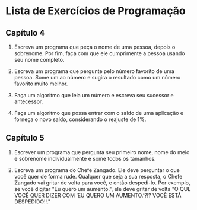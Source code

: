 # Lista de Exercícios de Programação

## Capítulo 4

1. Escreva um programa que peça o nome de uma pessoa, depois o
sobrenome. Por fim, faça com que ele cumprimente a pessoa usando seu
nome completo.

2. Escreva um programa que pergunte pelo número favorito de uma pessoa. Some um ao número e sugira o resultado como um número favorito muito melhor.

3. Faça um algoritmo que leia um número e escreva seu sucessor e antecessor.

4. Faça um algoritmo que possa entrar com o saldo de uma aplicação e forneça o novo saldo, considerando o reajuste de 1%.

## Capítulo 5

1. Escrever um programa que pergunta seu primeiro nome, nome do meio e sobrenome individualmente e some todos os tamanhos.

2. Escreva um programa do Chefe Zangado. Ele deve perguntar o que você quer de forma rude. Qualquer que seja a sua resposta, o Chefe Zangado vai gritar de volta para você, e então despedi-lo. Por exemplo, se você digitar "Eu quero um aumento.", ele deve gritar de volta "O QUE VOCÊ QUER DIZER COM ‘EU QUERO UM AUMENTO.’?!? VOCÊ ESTÁ DESPEDIDO!!."
